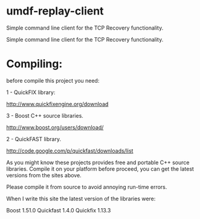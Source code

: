 # umdf-replay-client
Simple command line client for the TCP Recovery functionality.

Simple command line client for the TCP Recovery functionality.

# Compiling:

before compile this project you need:

1 - QuickFIX library:

http://www.quickfixengine.org/download

3 - Boost C++ source libraries.

http://www.boost.org/users/download/

2 - QuickFAST library.

http://code.google.com/p/quickfast/downloads/list

As you might know these projects provides free and portable C++ source libraries. Compile it on your platform before proceed, you can get the latest versions from the sites above.

Please compile it from source to avoid annoying run-time errors.

When I write this site the latest version of the libraries were:

Boost 1.51.0
Quickfast 1.4.0
Quickfix 1.13.3
